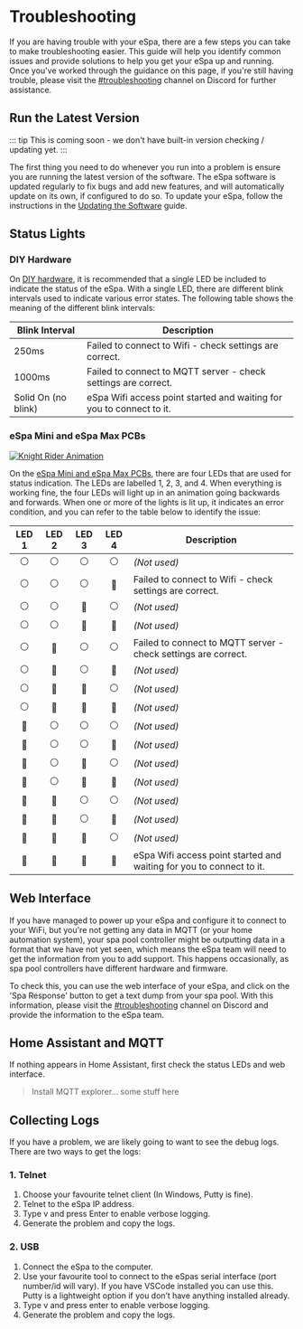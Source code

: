 # Troubleshooting

If you are having trouble with your eSpa, there are a few steps you can take to make troubleshooting easier. This guide will help you identify common issues and provide solutions to help you get your eSpa up and running. Once you've worked through the guidance on this page, if you're still having trouble, please visit the [#troubleshooting](https://discord.gg/ntCR9hpW9x) channel on Discord for further assistance.

## Run the Latest Version

::: tip
This is coming soon - we don't have built-in version checking / updating yet.
:::

The first thing you need to do whenever you run into a problem is ensure you are running the latest version of the software. The eSpa software is updated regularly to fix bugs and add new features, and will automatically update on its own, if configured to do so. To update your eSpa, follow the instructions in the [Updating the Software](/firmware-updating) guide.

## Status Lights

### DIY Hardware

On [DIY hardware](/hardware-custom-build), it is recommended that a single LED be included to indicate the status of the eSpa. With a single LED, there are different blink intervals used to indicate various error states. The following table shows the meaning of the different blink intervals:

| Blink Interval       | Description                                                          |
|----------------------|----------------------------------------------------------------------|
| 250ms                | Failed to connect to Wifi - check settings are correct.              |
| 1000ms               | Failed to connect to MQTT server - check settings are correct.       |
| Solid On (no blink)  | eSpa Wifi access point started and waiting for you to connect to it. |

### eSpa Mini and eSpa Max PCBs

[![Knight Rider Animation](/images/knight-rider.gif)](/images/knight-rider.gif)

On the [eSpa Mini and eSpa Max PCBs](/hardware-pcb), there are four LEDs that are used for status indication. The LEDs are labelled 1, 2, 3, and 4. When everything is working fine, the four LEDs will light up in an animation going backwards and forwards. When one or more of the lights is lit up, it indicates an error condition, and you can refer to the table below to identify the issue:

| LED 1            | LED 2            | LED 3            | LED 4            | Description                                                          |
|:----------------:|:----------------:|:----------------:|:----------------:|----------------------------------------------------------------------|
| :white_circle:   | :white_circle:   | :white_circle:   | :white_circle:   | *(Not used)*                                                         |
| :white_circle:   | :white_circle:   | :white_circle:   | :red_circle:     | Failed to connect to Wifi - check settings are correct.              |
| :white_circle:   | :white_circle:   | :red_circle:     | :white_circle:   | *(Not used)*                                                         |
| :white_circle:   | :white_circle:   | :red_circle:     | :red_circle:     | *(Not used)*                                                         |
| :white_circle:   | :red_circle:     | :white_circle:   | :white_circle:   | Failed to connect to MQTT server - check settings are correct.       |
| :white_circle:   | :red_circle:     | :white_circle:   | :red_circle:     | *(Not used)*                                                         |
| :white_circle:   | :red_circle:     | :red_circle:     | :white_circle:   | *(Not used)*                                                         |
| :white_circle:   | :red_circle:     | :red_circle:     | :red_circle:     | *(Not used)*                                                         |
| :red_circle:     | :white_circle:   | :white_circle:   | :white_circle:   | *(Not used)*                                                         |
| :red_circle:     | :white_circle:   | :white_circle:   | :red_circle:     | *(Not used)*                                                         |
| :red_circle:     | :white_circle:   | :red_circle:     | :white_circle:   | *(Not used)*                                                         |
| :red_circle:     | :white_circle:   | :red_circle:     | :red_circle:     | *(Not used)*                                                         |
| :red_circle:     | :red_circle:     | :white_circle:   | :white_circle:   | *(Not used)*                                                         |
| :red_circle:     | :red_circle:     | :white_circle:   | :red_circle:     | *(Not used)*                                                         |
| :red_circle:     | :red_circle:     | :red_circle:     | :white_circle:   | *(Not used)*                                                         |
| :red_circle:     | :red_circle:     | :red_circle:     | :red_circle:     | eSpa Wifi access point started and waiting for you to connect to it. |

## Web Interface

If you have managed to power up your eSpa and configure it to connect to your WiFi, but you're not getting any data in MQTT (or your home automation system), your spa pool controller might be outputting data in a format that we have not yet seen, which means the eSpa team will need to get the information from you to add support. This happens occasionally, as spa pool controllers have different hardware and firmware.

To check this, you can use the web interface of your eSpa, and click on the 'Spa Response' button to get a text dump from your spa pool. With this information, please visit the [#troubleshooting](https://discord.gg/ntCR9hpW9x) channel on Discord and provide the information to the eSpa team.

## Home Assistant and MQTT

If nothing appears in Home Assistant, first check the status LEDs and web interface.

> Install MQTT explorer... some stuff here

## Collecting Logs

If you have a problem, we are likely going to want to see the debug logs. There are two ways to get the logs:

### 1. Telnet

1. Choose your favourite telnet client (In Windows, Putty is fine).
2. Telnet to the eSpa IP address.
3. Type v and press Enter to enable verbose logging.
4. Generate the problem and copy the logs.

### 2. USB

1. Connect the eSpa to the computer.
2. Use your favourite tool to connect to the eSpas serial interface (port number/id will vary). If you have VSCode installed you can use this. Putty is a lightweight option if you don’t have anything installed already.
3. Type v and press enter to enable verbose logging.
4. Generate the problem and copy the logs.
